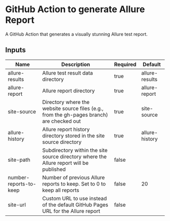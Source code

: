 # GitHub Action to generate Allure Report

A GitHub Action that generates a visually stunning Allure test report.


## Inputs

| Name                   | Description                                                                        | Required | Default          |
|------------------------|------------------------------------------------------------------------------------|----------|------------------|
| allure-results         | Allure test result data directory                                                  | true     | allure-results   |
| allure-report          | Allure report directory                                                            | true     | allure-report    |
| site-source            | Directory where the website source files (e.g., from the gh-pages branch) are checked out | true     | site-source      |
| allure-history         | Allure report history directory stored in the site source directory                | true     | allure-history   |
| site-path              | Subdirectory within the site source directory where the Allure report will be published | false    |                  |
| number-reports-to-keep| Number of previous Allure reports to keep. Set to 0 to keep all reports            | false    | 20               |
| site-url               | Custom URL to use instead of the default GitHub Pages URL for the Allure report     | false    |                  |
